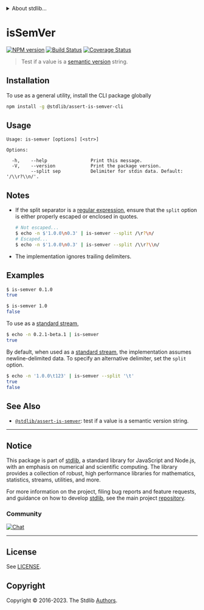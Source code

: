 <!--

@license Apache-2.0

Copyright (c) 2022 The Stdlib Authors.

Licensed under the Apache License, Version 2.0 (the "License");
you may not use this file except in compliance with the License.
You may obtain a copy of the License at

   http://www.apache.org/licenses/LICENSE-2.0

Unless required by applicable law or agreed to in writing, software
distributed under the License is distributed on an "AS IS" BASIS,
WITHOUT WARRANTIES OR CONDITIONS OF ANY KIND, either express or implied.
See the License for the specific language governing permissions and
limitations under the License.

-->


<details>
  <summary>
    About stdlib...
  </summary>
  <p>We believe in a future in which the web is a preferred environment for numerical computation. To help realize this future, we've built stdlib. stdlib is a standard library, with an emphasis on numerical and scientific computation, written in JavaScript (and C) for execution in browsers and in Node.js.</p>
  <p>The library is fully decomposable, being architected in such a way that you can swap out and mix and match APIs and functionality to cater to your exact preferences and use cases.</p>
  <p>When you use stdlib, you can be absolutely certain that you are using the most thorough, rigorous, well-written, studied, documented, tested, measured, and high-quality code out there.</p>
  <p>To join us in bringing numerical computing to the web, get started by checking us out on <a href="https://github.com/stdlib-js/stdlib">GitHub</a>, and please consider <a href="https://opencollective.com/stdlib">financially supporting stdlib</a>. We greatly appreciate your continued support!</p>
</details>

# isSemVer

[![NPM version][npm-image]][npm-url] [![Build Status][test-image]][test-url] [![Coverage Status][coverage-image]][coverage-url] <!-- [![dependencies][dependencies-image]][dependencies-url] -->

> Test if a value is a [semantic version][semantic-version] string.











<section class="cli">



<section class="installation">

## Installation

To use as a general utility, install the CLI package globally

```bash
npm install -g @stdlib/assert-is-semver-cli
```

</section>

<!-- CLI usage documentation. -->

<section class="usage">

## Usage

```text
Usage: is-semver [options] [<str>]

Options:

  -h,    --help                Print this message.
  -V,    --version             Print the package version.
         --split sep           Delimiter for stdin data. Default: '/\\r?\\n/'.
```

</section>

<!-- /.usage -->

<!-- CLI usage notes. Make sure to keep an empty line after the `section` element and another before the `/section` close. -->

<section class="notes">

## Notes

-   If the split separator is a [regular expression][mdn-regexp], ensure that the `split` option is either properly escaped or enclosed in quotes.

    ```bash
    # Not escaped...
    $ echo -n $'1.0.0\n0.3' | is-semver --split /\r?\n/
    # Escaped...
    $ echo -n $'1.0.0\n0.3' | is-semver --split /\\r?\\n/
    ```

-   The implementation ignores trailing delimiters.

</section>

<!-- /.notes -->

<section class="examples">

## Examples

```bash
$ is-semver 0.1.0
true

$ is-semver 1.0
false
```

To use as a [standard stream][standard-streams],

```bash
$ echo -n 0.2.1-beta.1 | is-semver
true
```

By default, when used as a [standard stream][standard-streams], the implementation assumes newline-delimited data. To specify an alternative delimiter, set the `split` option.

```bash
$ echo -n '1.0.0\t123' | is-semver --split '\t'
true
false
```

</section>

<!-- /.examples -->

</section>

<!-- /.cli -->

<!-- Section for related `stdlib` packages. Do not manually edit this section, as it is automatically populated. -->

<section class="related">

## See Also

-   <span class="package-name">[`@stdlib/assert-is-semver`][@stdlib/assert-is-semver]</span><span class="delimiter">: </span><span class="description">test if a value is a semantic version string.</span>


</section>

<!-- /.related -->

<!-- Section for all links. Make sure to keep an empty line after the `section` element and another before the `/section` close. -->


<section class="main-repo" >

* * *

## Notice

This package is part of [stdlib][stdlib], a standard library for JavaScript and Node.js, with an emphasis on numerical and scientific computing. The library provides a collection of robust, high performance libraries for mathematics, statistics, streams, utilities, and more.

For more information on the project, filing bug reports and feature requests, and guidance on how to develop [stdlib][stdlib], see the main project [repository][stdlib].

### Community

[![Chat][chat-image]][chat-url]

---

## License

See [LICENSE][stdlib-license].


## Copyright

Copyright &copy; 2016-2023. The Stdlib [Authors][stdlib-authors].

</section>

<!-- /.stdlib -->

<!-- Section for all links. Make sure to keep an empty line after the `section` element and another before the `/section` close. -->

<section class="links">

[npm-image]: http://img.shields.io/npm/v/@stdlib/assert-is-semver-cli.svg
[npm-url]: https://npmjs.org/package/@stdlib/assert-is-semver-cli

[test-image]: https://github.com/stdlib-js/assert-is-semver@v0.1.1/actions/workflows/test.yml/badge.svg?branch=v0.1.1
[test-url]: https://github.com/stdlib-js/assert-is-semver@v0.1.1/actions/workflows/test.yml?query=branch:v0.1.1

[coverage-image]: https://img.shields.io/codecov/c/github/stdlib-js/assert-is-semver@v0.1.1/main.svg
[coverage-url]: https://codecov.io/github/stdlib-js/assert-is-semver@v0.1.1?branch=main

<!--

[dependencies-image]: https://img.shields.io/david/stdlib-js/assert-is-semver@v0.1.1.svg
[dependencies-url]: https://david-dm.org/stdlib-js/assert-is-semver@v0.1.1/main

-->

[chat-image]: https://img.shields.io/gitter/room/stdlib-js/stdlib.svg
[chat-url]: https://app.gitter.im/#/room/#stdlib-js_stdlib:gitter.im

[stdlib]: https://github.com/stdlib-js/stdlib

[stdlib-authors]: https://github.com/stdlib-js/stdlib/graphs/contributors

[cli-section]: https://github.com/stdlib-js/assert-is-semver@v0.1.1#cli
[cli-url]: https://github.com/stdlib-js/assert-is-semver@v0.1.1/tree/cli
[@stdlib/assert-is-semver]: https://github.com/stdlib-js/assert-is-semver@v0.1.1/tree/main

[umd]: https://github.com/umdjs/umd
[es-module]: https://developer.mozilla.org/en-US/docs/Web/JavaScript/Guide/Modules

[deno-url]: https://github.com/stdlib-js/assert-is-semver@v0.1.1/tree/deno
[umd-url]: https://github.com/stdlib-js/assert-is-semver@v0.1.1/tree/umd
[esm-url]: https://github.com/stdlib-js/assert-is-semver@v0.1.1/tree/esm
[branches-url]: https://github.com/stdlib-js/assert-is-semver@v0.1.1/blob/main/branches.md

[stdlib-license]: https://raw.githubusercontent.com/stdlib-js/assert-is-semver@v0.1.1/main/LICENSE

[semantic-version]: https://semver.org

[standard-streams]: https://en.wikipedia.org/wiki/Standard_streams

[mdn-regexp]: https://developer.mozilla.org/en-US/docs/Web/JavaScript/Guide/Regular_Expressions

</section>

<!-- /.links -->

